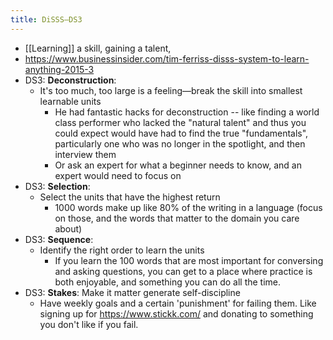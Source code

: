 ```yaml
---
title: DiSSS–DS3
---
```


- [[Learning]] a skill, gaining a talent,
- https://www.businessinsider.com/tim-ferriss-disss-system-to-learn-anything-2015-3
- DS3: **Deconstruction**:
    - It's too much, too large is a feeling––break the skill into smallest learnable units
        - He had fantastic hacks for deconstruction -- like finding a world class performer who lacked the "natural talent" and thus you could expect would have had to find the true "fundamentals", particularly one who was no longer in the spotlight, and then interview them
        - Or ask an expert for what a beginner needs to know, and an expert would need to focus on
- DS3: **Selection**:
    - Select the units that have the highest return
        - 1000 words make up like 80% of the writing in a language (focus on those, and the words that matter to the domain you care about)
- DS3: **Sequence**:
    - Identify the right order to learn the units
        - If you learn the 100 words that are most important for conversing and asking questions, you can get to a place where practice is both enjoyable, and something you can do all the time.
- DS3: **Stakes**: Make it matter generate self-discipline
    - Have weekly goals and a certain 'punishment' for failing them. Like signing up for https://www.stickk.com/ and donating to something you don't like if you fail.